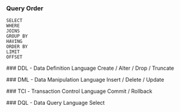 ### Query Order
```
SELECT
WHERE
JOINS
GROUP BY
HAVING
ORDER BY
LIMIT
OFFSET
```

### DDL - Data Definition Language
Create / Alter / Drop / Truncate

### DML - Data Manipulation Language
Insert / Delete / Update

### TCl - Transaction Control Language
Commit / Rollback

### DQL - Data Query Language
Select
